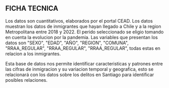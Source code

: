 ## FICHA TECNICA

Los datos son cuantitativos, elaborados por el portal CEAD. Los datos muestran los datos de inmigrantes que hayan llegado a Chile y a la region Metropolitana entre 2018 y 2022. El perido seleccionado se eligio tomando en cuenta la evolucion por la pandemia. 
Las variables que presentan los datos son "SEXO", "EDAD", "AÑO", "REGION", "COMUNA", "RRAA_REGULAR", "RRAA_REGULAR", "RRAA_REGULAR", todas estas en relacion a los inmigrantes.

Esta base de datos nos permite identificar caracteristicas y patrones entre las cifras de inmigracion y su variacion temporal y geografica, esto se relacionará con los datos sobre los delitos en Santiago para identificar posibles relaciones.


